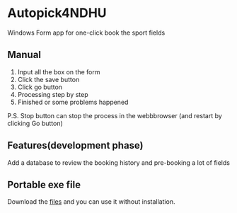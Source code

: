# Autopick4NDHU

Windows Form app for one-click book the sport fields

## Manual

1. Input all the box on the form
1. Click the save button
1. Click go button
1. Processing step by step
1. Finished or some problems happened

P.S. Stop button can stop the process in the webbbrowser (and restart by clicking Go button)

## Features(development phase)

Add a database to review the booking history and pre-booking a lot of fields

## Portable exe file

Download the [files](Autopick4NDHU/bin/Release) and you can use it without installation. 
